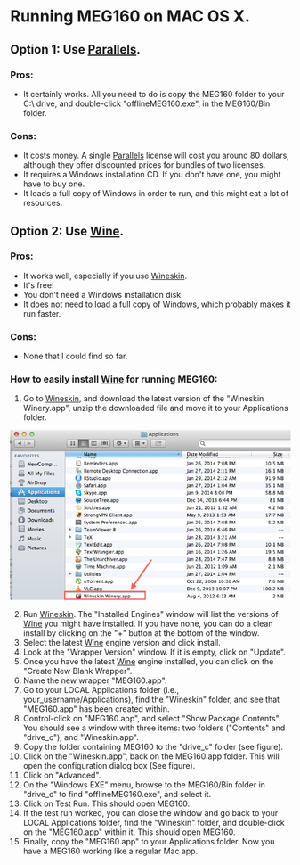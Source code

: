 # Running MEG160 on MAC OS X.

## Option 1: Use [Parallels][parallels].

### Pros:

* It certainly works. All you need to do is copy the MEG160 folder to your C:\ drive, and double-click "offlineMEG160.exe", in the MEG160/Bin folder.

### Cons:

* It costs money. A single [Parallels][Parallels] license will cost you around 80 dollars, although they offer discounted prices for bundles of two licenses.
* It requires a Windows installation CD. If you don't have one, you might have to buy one.
* It loads a full copy of Windows in order to run, and this might eat a lot of resources.

[parallels]: http://www.parallels.com/


## Option 2: Use [Wine][wine].

### Pros:

* It works well, especially if you use [Wineskin][wineskin].
* It's free!
* You don't need a Windows installation disk.
* It does not need to load a full copy of Windows, which probably makes it run faster.

### Cons:

* None that I could find so far.

### How to easily install [Wine][wine] for running MEG160:

1. Go to [Wineskin][wineskin], and download the latest version of the "Wineskin Winery.app", unzip the downloaded file and move it to your Applications folder.

![Move the "Wineskin Winery.app" to your Applications folder.](./images/winery_app_in_applications.png)

2. Run [Wineskin][wineskin]. The "Installed Engines" window will list the versions of [Wine][wine] you might have installed. If you have none, you can do a clean install by clicking on the "+" button at the bottom of the window.
3. Select the latest [Wine][wine] engine version and click install.
4. Look at the "Wrapper Version" window. If it is empty, click on "Update".
5. Once you have the latest [Wine][wine] engine installed, you can click on the "Create New Blank Wrapper".
6. Name the new wrapper "MEG160.app".
7. Go to your LOCAL Applications folder (i.e., your_username/Applications), find the "Wineskin" folder, and see that "MEG160.app" has been created within.
8. Control-click on "MEG160.app", and select "Show Package Contents". You should see a window with three items: two folders ("Contents" and "drive_c"), and "Wineskin.app".
9. Copy the folder containing MEG160 to the "drive_c" folder (see figure).
10. Click on the "Wineskin.app", back on the MEG160.app folder. This will open the configuration dialog box (See figure).
11. Click on "Advanced".
12. On the "Windows EXE" menu, browse to the MEG160/Bin folder in "drive_c" to find "offlineMEG160.exe", and select it.
13. Click on Test Run. This should open MEG160.
14. If the test run worked, you can close the window and go back to your LOCAL Applications folder, find the "Wineskin" folder, and double-click on the "MEG160.app" within it. This should open MEG160.
15. Finally, copy the "MEG160.app" to your Applications folder. Now you have a MEG160 working like a regular Mac app.







[wine]: http://wiki.winehq.org/MacOSX
[wineskin]: http://wineskin.urgesoftware.com/tiki-index.php

